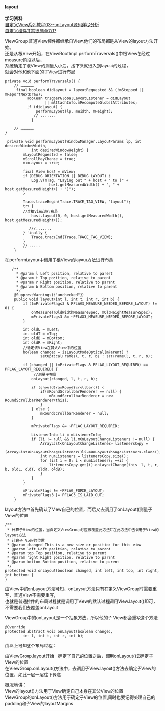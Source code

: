 #### layout 

__学习资料__    
[ 自定义View系列教程03--onLayout源码详尽分析](http://blog.csdn.net/lfdfhl/article/details/51393131)  
[自定义控件其实很简单7/12](http://blog.csdn.net/aigestudio/article/details/42989325)  


ViewGroup,普通View控件都继承自View,他们的布局都是从View的layout方法开始。     
还是从根View开始，在ViewRootImpl.performTraversals()中根View在经过measure阶段以后，   
系统确定了根View的测量大小后，接下来就进入到layout的过程，    
就会对他和他下面的子View进行布局 

    private void performTraversals() {  
        // ………………  
         final boolean didLayout = layoutRequested && (!mStopped || mReportNextDraw);
              boolean triggerGlobalLayoutListener = didLayout
                      || mAttachInfo.mRecomputeGlobalAttributes;
              if (didLayout) {
                  performLayout(lp, mWidth, mHeight);
                 // .......
                }
      
        // ………………  
    } 
    
     private void performLayout(WindowManager.LayoutParams lp, int desiredWindowWidth,
                int desiredWindowHeight) {
            mLayoutRequested = false;
            mScrollMayChange = true;
            mInLayout = true;
    
            final View host = mView;
            if (DEBUG_ORIENTATION || DEBUG_LAYOUT) {
                Log.v(mTag, "Laying out " + host + " to (" +
                        host.getMeasuredWidth() + ", " + host.getMeasuredHeight() + ")");
            }
    
            Trace.traceBegin(Trace.TRACE_TAG_VIEW, "layout");
            try {
            //对根View进行布局
                host.layout(0, 0, host.getMeasuredWidth(), host.getMeasuredHeight());
    
               ///.......
            } finally {
                Trace.traceEnd(Trace.TRACE_TAG_VIEW);
            }
            //......
        }

在performLayout中调用了根View的layout方法进行布局

       /**
         * @param l Left position, relative to parent
         * @param t Top position, relative to parent
         * @param r Right position, relative to parent
         * @param b Bottom position, relative to parent
         */
        @SuppressWarnings({"unchecked"})
        public void layout(int l, int t, int r, int b) {
            if ((mPrivateFlags3 & PFLAG3_MEASURE_NEEDED_BEFORE_LAYOUT) != 0) {
                onMeasure(mOldWidthMeasureSpec, mOldHeightMeasureSpec);
                mPrivateFlags3 &= ~PFLAG3_MEASURE_NEEDED_BEFORE_LAYOUT;
            }
    
            int oldL = mLeft;
            int oldT = mTop;
            int oldB = mBottom;
            int oldR = mRight;
            //确定该View在其父View中的位置
            boolean changed = isLayoutModeOptical(mParent) ?
                    setOpticalFrame(l, t, r, b) : setFrame(l, t, r, b);
    
            if (changed || (mPrivateFlags & PFLAG_LAYOUT_REQUIRED) == PFLAG_LAYOUT_REQUIRED) {
                 //测量子布局
                onLayout(changed, l, t, r, b);
    
                if (shouldDrawRoundScrollbar()) {
                    if(mRoundScrollbarRenderer == null) {
                        mRoundScrollbarRenderer = new RoundScrollbarRenderer(this);
                    }
                } else {
                    mRoundScrollbarRenderer = null;
                }
    
                mPrivateFlags &= ~PFLAG_LAYOUT_REQUIRED;
    
                ListenerInfo li = mListenerInfo;
                if (li != null && li.mOnLayoutChangeListeners != null) {
                    ArrayList<OnLayoutChangeListener> listenersCopy =
                            (ArrayList<OnLayoutChangeListener>)li.mOnLayoutChangeListeners.clone();
                    int numListeners = listenersCopy.size();
                    for (int i = 0; i < numListeners; ++i) {
                        listenersCopy.get(i).onLayoutChange(this, l, t, r, b, oldL, oldT, oldR, oldB);
                    }
                }
            }
    
            mPrivateFlags &= ~PFLAG_FORCE_LAYOUT;
            mPrivateFlags3 |= PFLAG3_IS_LAID_OUT;
        }
        
layout方法中首先确认了View自己的位置，而后又去调用了onLayout()测量子View的位置     

    /**
     * 计算子View的位置，当自定义ViewGroup时应该覆盖此方法并在此方法中去调用子View的layout方法
     * 计算子 View的位置
     * @param changed This is a new size or position for this view
     * @param left Left position, relative to parent
     * @param top Top position, relative to parent
     * @param right Right position, relative to parent
     * @param bottom Bottom position, relative to parent
     */
    protected void onLayout(boolean changed, int left, int top, int right, int bottom) {
    }

由View中的onLayout方法可知，onLayout方法只有在定义ViewGroup时需要重写，普通View不需要重写,  
也就是普通控件的布局过程就是调用了View的默认过程调用View.layout()即可，不需要我们去覆盖onLayout        

ViewGroup中的onLayout,是一个抽象方法，所以他的子 View都会重写这个方法

    @Override
    protected abstract void onLayout(boolean changed,
            int l, int t, int r, int b);
            

 由以上可知整个布局过程：   
 
由ViewGroup.layout开始，确定了自己的位置之后，调用onLayout()去确定子View的位置  
在ViewGroup.onLayout()方法中，去调用子View.layout()方法去确定子View的位置，如此一层一层往下传递      
    
概况地讲：        
View的layout()方法用于View确定自己本身在其父View的位置   
ViewGroup的onLayout()方法用于确定子View的位置,同时也要记得处理自己的padding和子View的layoutMargins  
